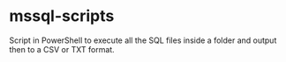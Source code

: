 # mssql-scripts
Script in PowerShell to execute all the SQL files inside a folder and output then to a CSV or TXT format.
